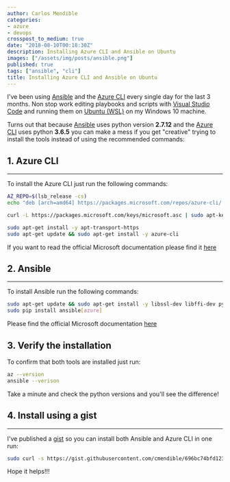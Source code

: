 ```yaml
---
author: Carlos Mendible
categories:
- azure
- devops
crosspost_to_medium: true
date: "2018-08-10T00:18:30Z"
description: Installing Azure CLI and Ansible on Ubuntu
images: ["/assets/img/posts/ansible.png"]
published: true
tags: ["ansible", "cli"]
title: Installing Azure CLI and Ansible on Ubuntu
---
```


I've been using [Ansible](https://www.ansible.com/) and the [Azure CLI](https://docs.microsoft.com/en-us/cli/azure/?view=azure-cli-latest) every single day for the last 3 months. Non stop work editing playbooks and scripts with [Visual Studio Code](https://code.visualstudio.com/) and running them on [Ubuntu (WSL)](https://docs.microsoft.com/en-us/windows/wsl/install-win10) on my Windows 10 machine.

Turns out that because [Ansible](https://www.ansible.com/) uses python version **2.7.12** and the [Azure CLI](https://docs.microsoft.com/en-us/cli/azure/?view=azure-cli-latest) uses python **3.6.5** you can make a mess if you get "creative" trying to install the tools instead of using the recommended commands:

## 1. Azure CLI
---

To install the Azure CLI just run the following commands:

``` bash
AZ_REPO=$(lsb_release -cs)
echo "deb [arch=amd64] https://packages.microsoft.com/repos/azure-cli/ $AZ_REPO main" | sudo tee /etc/apt/sources.list.d/azure-cli.list

curl -L https://packages.microsoft.com/keys/microsoft.asc | sudo apt-key add -

sudo apt-get install -y apt-transport-https
sudo apt-get update && sudo apt-get install -y azure-cli
```

If you want to read the official Microsoft documentation please find it [here](https://docs.microsoft.com/en-us/cli/azure/install-azure-cli-apt?view=azure-cli-latest)

## 2. Ansible
---

To install Ansible run the following commands:

``` bash
sudo apt-get update && sudo apt-get install -y libssl-dev libffi-dev python-dev python-pip
sudo pip install ansible[azure]
```

Please find the official Microsoft documentation [here](https://docs.microsoft.com/en-us/azure/virtual-machines/linux/ansible-install-configure#ubuntu1604-lts)

## 3. Verify the installation

To confirm that both tools are installed just run:

``` bash
az --version
ansible --verison
```

Take a minute and check the python versions and you'll see the difference!

## 4. Install using a gist
---

I've published a [gist](https://gist.github.com/cmendible/696bc74bfd123924bd255834aeedb340#file-azure_cli_ansible_install-sh) so you can install both Ansible and Azure CLI in one run:

``` bash
sudo curl -s https://gist.githubusercontent.com/cmendible/696bc74bfd123924bd255834aeedb340/raw/a3fd95f7cf6556292a04ee289ae05769f83caa40/azure_cli_ansible_install.sh | bash
```

Hope it helps!!!